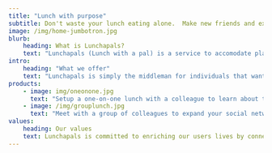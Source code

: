 ```yaml
---
title: "Lunch with purpose"
subtitle: Don't waste your lunch eating alone.  Make new friends and expand your professional network.
image: /img/home-jumbotron.jpg
blurb:
    heading: What is Lunchapals?
    text: "Lunchapals (Lunch with a pal) is a service to accomodate platonic lunch dates amongst individuals within the same organization to facilitate cross-disciplinary interactions, while making new friends and professional connections."
intro:
    heading: "What we offer"
    text: "Lunchapals is simply the middleman for individuals that want to maximize their lunchtime.  We will take requests for dates and times and then facilitate a meeting spot for either one-on-one or group lunches."
products:
    - image: img/oneonone.jpg
      text: "Setup a one-on-one lunch with a colleague to learn about them and their career."
    - image: /img/grouplunch.jpg
      text: "Meet with a group of colleagues to expand your social network and share a few laughs."
values:
    heading: Our values
    text: Lunchapals is committed to enriching our users lives by connecting people.  Your colleagues are fascinating, and have a lot to share.  Don't waste your lunch staring at your smartphone when you can could be sharing an authentic experience with amazing people!  
---
```


